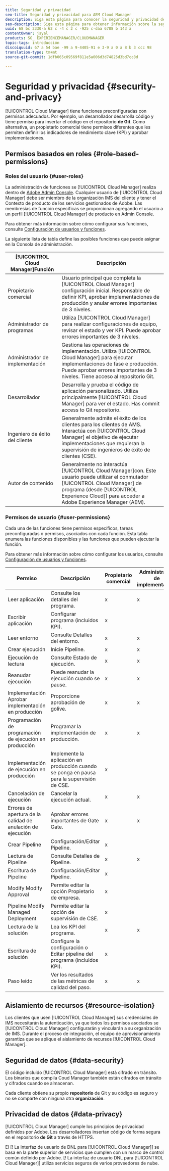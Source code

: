```yaml
---
title: Seguridad y privacidad
seo-title: Seguridad y privacidad para AEM Cloud Manager
description: Siga esta página para conocer la seguridad y privacidad de sus recursos (código/artefactos).
seo-description: Siga esta página para obtener información sobre la seguridad y privacidad de sus recursos (código/artefactos) mediante AEM Cloud Manager.
uuid: 68 bc 2330-a 62 c -4 c 2 c -925 c-daa 6788 b 143 a
contentOwner: jsyal
products: SG_ EXPERIENCEMANAGER/CLOUDMANAGER
topic-tags: introducción
discoiquuid: 67 a 54 bae -99 a 9-4405-91 e 3-9 a 0 a 8 b 3 ccc 98
translation-type: tm+mt
source-git-commit: 1dfb065c09569f811e5a006d3d74825d3bd7cc8d

---
```



# Seguridad y privacidad {#security-and-privacy}

[!UICONTROL Cloud Manager] tiene funciones preconfiguradas con permisos adecuados. Por ejemplo, un desarrollador desarrolla código y tiene permiso para insertar el código en el repositorio **de Git**. Como alternativa, un propietario comercial tiene permisos diferentes que les permiten definir los indicadores de rendimiento clave (KPI) y aprobar implementaciones.

## Permisos basados en roles {#role-based-permissions}

### Roles del usuario {#user-roles}

La administración de funciones se [!UICONTROL Cloud Manager] realiza dentro de [Adobe Admin Console](https://helpx.adobe.com/enterprise/using/admin-console.html). Cualquier usuario de [!UICONTROL Cloud Manager] debe ser miembro de la organización IMS del cliente y tener el Contexto de producto de los servicios gestionados de Adobe. Las membresías de función específicas se proporcionan agregando el usuario a un perfil [!UICONTROL Cloud Manager] de producto en Admin Console.

Para obtener más información sobre cómo configurar sus funciones, consulte [Configuración de usuarios y funciones](setting-up-users-and-roles.md).

La siguiente lista de tabla define las posibles funciones que puede asignar en la Consola de administración.

| **[!UICONTROL Cloud Manager]Función** | **Descripción** |
|---|---|
| Propietario comercial | Usuario principal que completa la [!UICONTROL Cloud Manager] configuración inicial. Responsable de definir KPI, aprobar implementaciones de producción y anular errores importantes de 3 niveles. |
| Administrador de programas | Utiliza [!UICONTROL Cloud Manager] para realizar configuraciones de equipo, revisar el estado y ver KPI. Puede aprobar errores importantes de 3 niveles. |
| Administrador de implementación | Gestiona las operaciones de implementación. Utiliza [!UICONTROL Cloud Manager] para ejecutar implementaciones de fase e producción. Puede aprobar errores importantes de 3 niveles. Tiene acceso al repositorio Git. |
| Desarrollador | Desarrolla y prueba el código de aplicación personalizado. Utiliza principalmente [!UICONTROL Cloud Manager] para ver el estado. Has commit access to Git repositorio. |
| Ingeniero de éxito del cliente | Generalmente admite el éxito de los clientes para los clientes de AMS. Interactúa con [!UICONTROL Cloud Manager] el objetivo de ejecutar implementaciones que requieran la supervisión de ingenieros de éxito de clientes (CSE). |
| Autor de contenido | Generalmente no interactúa [!UICONTROL Cloud Manager]con. Este usuario puede utilizar el conmutador [!UICONTROL Cloud Manager] de programa (desde [!UICONTROL Experience Cloud]) para acceder a Adobe Experience Manager (AEM). |

### Permisos de usuario {#user-permissions}

Cada una de las funciones tiene permisos específicos, tareas preconfiguradas o permisos, asociados con cada función. Esta tabla enumera las funciones disponibles y las funciones que pueden ejecutar la función.

Para obtener más información sobre cómo configurar los usuarios, consulte [Configuración de usuarios y funciones](setting-up-users-and-roles.md).

| Permiso | Descripción | Propietario comercial | Administrador de implementación | Administrador de programas | Desarrollador | CSE |
|--- |--- |--- |--- |--- |--- |--- |
| Leer aplicación | Consulte los detalles del programa. | x | x | x | x | x |
| Escribir aplicación | Configurar programa (incluidos KPI). | x |
| Leer entorno | Consulte Detalles del entorno. | x | x | x | x | x |
| Crear ejecución | Inicie Pipeline. | x | x | x |
| Ejecución de lectura | Consulte Estado de ejecución. | x | x | x | x | x |
| Reanudar ejecución | Puede reanudar la ejecución cuando se pause. | x | x | x | x |
| Implementación Aprobar implementación en producción | Proporcione aprobación de golive. | x | x | x |
| Programación de programación de ejecución en producción | Programar la implementación de producción. | x | x | x | x |
| Implementación de ejecución en producción | Implemente la aplicación en producción cuando se ponga en pausa para la supervisión de CSE. | x |
| Cancelación de ejecución | Cancelar la ejecución actual. | x | x | x |
| Errores de apertura de la calidad de anulación de ejecución | Aprobar errores importantes de Gate Gate. | x | x | x |
| Crear Pipeline | Configuración/Editar Pipeline. | x |
| Lectura de Pipeline | Consulte Detalles de Pipeline. | x | x | x | x | x |
| Escritura de Pipeline | Configuración/Editar Pipeline. | x |
| Modify Modify Approval | Permite editar la opción Propietario de empresa. | x |
| Pipeline Modify Managed Deployment | Permite editar la opción de supervisión de CSE. | x |
| Lectura de la solución | Lea los KPI del programa. | x | x | x | x | x |
| Escritura de solución | Configure la configuración o Editar pipeline del programa (incluidos KPI). | x |
| Paso leído | Ver los resultados de las métricas de calidad del paso. | x | x | x | x | x |

## Aislamiento de recursos {#resource-isolation}

Los clientes que usen [!UICONTROL Cloud Manager] sus credenciales de IMS necesitarán la autenticación, ya que todos los permisos asociados se [!UICONTROL Cloud Manager] configurarán y vincularán a su organización de IMS. Durante el proceso de integración, el equipo de aprovisionamiento garantiza que se aplique el aislamiento de recursos [!UICONTROL Cloud Manager].

## Seguridad de datos {#data-security}

El código incluido [!UICONTROL Cloud Manager] está cifrado en tránsito. Los binarios que compila Coud Manager también están cifrados en tránsito y cifrados cuando se almacenan.

Cada cliente obtiene su propio **repositorio** de Git y su código es seguro y no se comparte con ninguna otra **organización**.

## Privacidad de datos {#data-privacy}

[!UICONTROL Cloud Manager] cumple los principios de privacidad definidos por Adobe. Los desarrolladores insertan código de forma segura en el repositorio **de Git** a través de HTTPS.

El [! La interfaz de usuario de DNL para [!UICONTROL Cloud Manager]] se basa en la parte superior de servicios que cumplen con un marco de control común definido por Adobe. [! La interfaz de usuario DNL para [!UICONTROL Cloud Manager]] utiliza servicios seguros de varios proveedores de nube.
